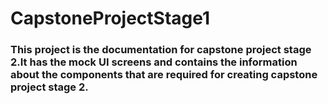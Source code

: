 # CapstoneProjectStage1
### This project is the documentation for capstone project stage 2.It has the mock UI screens and contains the information about the components that are required for creating capstone project stage 2. 
